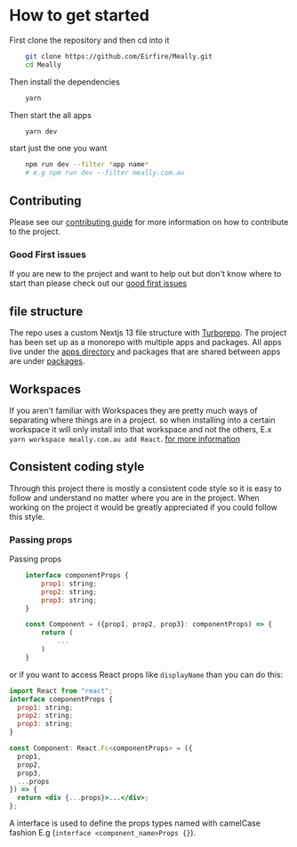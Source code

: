 # How to get started

First clone the repository and then cd into it

```bash
    git clone https://github.com/Eirfire/Meally.git
    cd Meally
```

Then install the dependencies

```bash
    yarn
```

Then start the all apps

```bash
    yarn dev
```

start just the one you want

```bash
    npm run dev --filter *app name*
    # e.g npm run dev --filter meally.com.au
```

## Contributing

Please see our [contributing guide](./CONTRIBUTING.md) for more information on how to contribute to the project.

### Good First issues

If you are new to the project and want to help out but don't know where to start than please check out our [good first issues](https://github.com/Eirfire/Meally/issues?q=is%3Aopen+is%3Aissue+label%3A%22good+first+issue%22)

## file structure

The repo uses a custom Nextjs 13 file structure with [Turborepo](https://turbo.build/repo). The project has been set up as a monorepo with multiple apps and packages.
All apps live under the [apps directory](./apps/) and packages that are shared between apps are under [packages](./packages/).

## Workspaces

If you aren't familiar with Workspaces they are pretty much ways of separating where things are in a project. so when installing into a certain workspace it will only install into that workspace and not the others, E.x `yarn workspace meally.com.au add React`. [for more information](https://classic.yarnpkg.com/en/docs/workspaces/)

## Consistent coding style

Through this project there is mostly a consistent code style so it is easy to follow and understand no matter where you are in the project. When working on the project it would be greatly appreciated if you could follow this style.

### Passing props

Passing props

```jsx
    interface componentProps {
        prop1: string;
        prop2: string;
        prop3: string;
    }

    const Component = ({prop1, prop2, prop3}: componentProps) => {
        return (
            ...
        )
    }
```

or if you want to access React props like `displayName` than you can do this:

```jsx
import React from "react";
interface componentProps {
  prop1: string;
  prop2: string;
  prop3: string;
}

const Component: React.Fc<componentProps> = ({
  prop1,
  prop2,
  prop3,
  ...props
}) => {
  return <div {...props}>...</div>;
};
```

A interface is used to define the props types named with camelCase fashion E.g (`interface <component_name>Props {}`).
